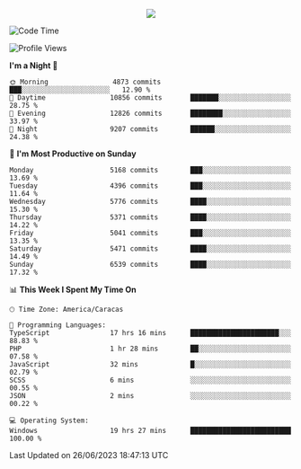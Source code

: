 <p align="center">
  <a href="http://www.github.com/thevacs">
    <img src="https://github-readme-streak-stats.herokuapp.com/?user=thevacs&stroke=ffffff&background=1c1917&ring=0891b2&fire=0891b2&currStreakNum=ffffff&currStreakLabel=0891b2&sideNums=ffffff&sideLabels=ffffff&dates=ffffff&hide_border=true" />
  </a>
</p>

<!--START_SECTION:waka-->
![Code Time](http://img.shields.io/badge/Code%20Time-1%2C452%20hrs%2020%20mins-blue)

![Profile Views](http://img.shields.io/badge/Profile%20Views-1-blue)

**I'm a Night 🦉** 

```text
🌞 Morning                4873 commits        ███░░░░░░░░░░░░░░░░░░░░░░   12.90 % 
🌆 Daytime                10856 commits       ███████░░░░░░░░░░░░░░░░░░   28.75 % 
🌃 Evening                12826 commits       ████████░░░░░░░░░░░░░░░░░   33.97 % 
🌙 Night                  9207 commits        ██████░░░░░░░░░░░░░░░░░░░   24.38 % 
```
📅 **I'm Most Productive on Sunday** 

```text
Monday                   5168 commits        ███░░░░░░░░░░░░░░░░░░░░░░   13.69 % 
Tuesday                  4396 commits        ███░░░░░░░░░░░░░░░░░░░░░░   11.64 % 
Wednesday                5776 commits        ████░░░░░░░░░░░░░░░░░░░░░   15.30 % 
Thursday                 5371 commits        ████░░░░░░░░░░░░░░░░░░░░░   14.22 % 
Friday                   5041 commits        ███░░░░░░░░░░░░░░░░░░░░░░   13.35 % 
Saturday                 5471 commits        ████░░░░░░░░░░░░░░░░░░░░░   14.49 % 
Sunday                   6539 commits        ████░░░░░░░░░░░░░░░░░░░░░   17.32 % 
```


📊 **This Week I Spent My Time On** 

```text
🕑︎ Time Zone: America/Caracas

💬 Programming Languages: 
TypeScript               17 hrs 16 mins      ██████████████████████░░░   88.83 % 
PHP                      1 hr 28 mins        ██░░░░░░░░░░░░░░░░░░░░░░░   07.58 % 
JavaScript               32 mins             █░░░░░░░░░░░░░░░░░░░░░░░░   02.79 % 
SCSS                     6 mins              ░░░░░░░░░░░░░░░░░░░░░░░░░   00.55 % 
JSON                     2 mins              ░░░░░░░░░░░░░░░░░░░░░░░░░   00.22 % 

💻 Operating System: 
Windows                  19 hrs 27 mins      █████████████████████████   100.00 % 
```


 Last Updated on 26/06/2023 18:47:13 UTC
<!--END_SECTION:waka-->
